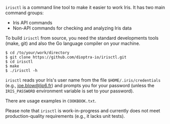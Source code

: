 `irisctl` is a command line tool to make it easier to work Iris.  It has two main command groups:
  - Iris API commands
  - Non-API commands for checking and analyzing Iris data

To build `irisctl` from source, you need the standard developments
tools (make, git) and also the Go language compiler on your machine.
```
$ cd /to/your/work/directory
$ git clone https://github.com/dioptra-io/irisctl.git
$ cd irisctl
$ make
$ ./irisctl -h
```

`irisctl` reads your Iris's user name from the file
`$HOME/.iris/credentials` (e.g., joe.blow@lip6.fr) and prompts you
for your password (unless the `IRIS_PASSWORD` environment variable
is set to your password).

There are usage examples in `COOKBOOK.txt`.

Please note that `irisctl` is work-in-progress and currently does
not meet production-quality requirements (e.g., it lacks unit tests).
